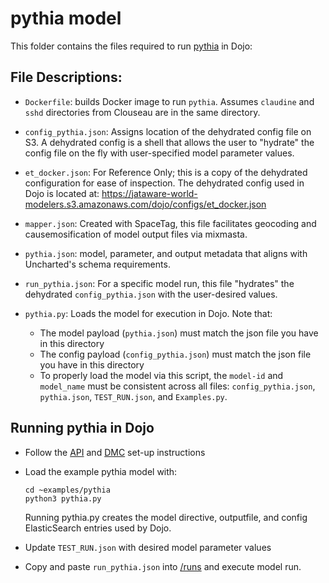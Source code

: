 # pythia model
This folder contains the files required to run [pythia](https://github.com/DSSAT/pythia) in Dojo:

## File Descriptions:

- `Dockerfile`: builds Docker image to run `pythia`. Assumes `claudine` and `sshd` directories from Clouseau are in the same directory.

- `config_pythia.json`: Assigns location of the dehydrated config file on S3. A dehydrated config is a shell that allows the user to "hydrate" the config file on the fly with user-specified model parameter values.

- `et_docker.json`: For Reference Only; this is a copy of the dehydrated configuration for ease of inspection. The dehydrated config used in Dojo is located at: https://jataware-world-modelers.s3.amazonaws.com/dojo/configs/et_docker.json

- `mapper.json`: Created with SpaceTag, this file facilitates geocoding and causemosification of model output files via mixmasta.

- `pythia.json`: model, parameter, and output metadata that aligns with Uncharted's schema requirements.

- `run_pythia.json`: For a specific model run, this file "hydrates" the dehydrated `config_pythia.json` with the user-desired values.

- `pythia.py`: Loads the model for execution in Dojo. Note that:
   - The model payload (`pythia.json`) must match the json file you have in this directory
   - The config payload (`config_pythia.json`) must match the json file you have in this directory
   - To properly load the model via this script, the `model-id` and `model_name` must be consistent across all files: `config_pythia.json`, `pythia.json`, `TEST_RUN.json`, and `Examples.py`.

## Running pythia in Dojo

- Follow the [API](https://github.com/jataware/dojo/tree/master/api) and [DMC](https://github.com/jataware/dojo/tree/master/dmc) set-up instructions 
- Load the example pythia model with:

	```
	cd ~examples/pythia
	python3 pythia.py
	```
	Running pythia.py creates the model directive, outputfile, and config ElasticSearch entries used by Dojo.
	
- Update `TEST_RUN.json` with desired model parameter values

- Copy and paste `run_pythia.json` into [/runs](http://localhost:8000/#/Runs/create_run_runs_post) and execute model run.